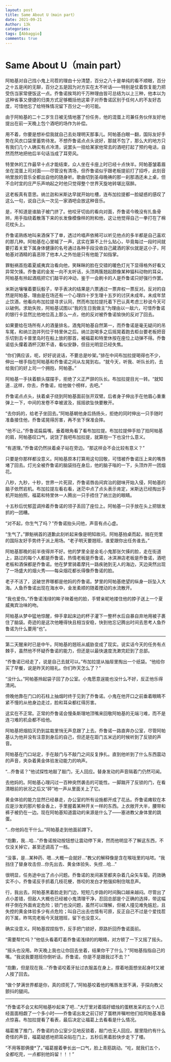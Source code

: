 ```yaml
---
layout: post
title: Same About U（main part）
date: 2021-09-21
Author: 13k
categories: 
tags: [Abbaggio]
comments: true
---
```

# Same About U（main part）

阿帕基对自己找小鬼上司茬的理由十分清楚，百分之八十是单纯的看不顺眼，百分之十五是闲的无聊，百分之五是因为对方实在太不听话——特别是仗着恢复能力把受伤当家常便饭这一点。乔鲁诺挨骂的千万种理由皆可总结为以上三种，他本以为这种省事又便捷的归类方式足够概括他这辈子对乔鲁诺区别于任何人的不友好态度，可惜他忘了给特殊情况留下百分之一的可能。

由于阿帕基的二十二岁生日被无情地塞了份任务，他的混蛋上司兼任务伙伴友好地提出在前一天晚上包个酒吧的场作为补偿。

用不着，你要是想补偿我就自己去处理明天那事儿。阿帕基白眼一翻，国际友好手势在风衣口袋里蓄势待发。不想乔鲁诺点点头说好，那就不包了，那么大的地方只有我们几个人确实有点冷清，说罢头一扭给某家他常去的酒吧打起了预约电话，自然而然地把他后半句话当成了耳旁风。

特里休的工作最早十点才能结束，众人坐在卡座上时已经十点快半。阿帕基皱着眉坐在混蛋上司对面——尽管没有清场，但乔鲁诺似乎跟老板提前打了招呼，此刻音响里放的音乐全都出自他的随身听。歌曲切到圣母晚祷的那一刹那酒还未上桌，但不合时宜的庄严乐声响起之时他只觉得整个世界天旋地转堪比宿醉。

这老板真有意思。纳兰迦和米斯达早就开始吐槽，连布加拉提都一脸疑惑的感叹了这么一句，说自己头一次见一家酒吧会放这种音乐。

是，不知道是谁脑子被门挤了。他咬牙切齿的看向对面，乔鲁诺今晚没有扎鱼骨辫，用手指绕着散落下来的长发像模像样的附和他，这让他觉得自己一拳打在了棉花枕头上。

乔鲁诺熟练地叫来酒保下了单，透过吟唱声依稀可以听见他点的多半都是自己喜欢的那几种。阿帕基在心里嘁了一声，这实在算不上什么贴心，毕竟每过一段时间就要打着关爱下属身体健康的名号通过各种手段没收自己藏酒的家伙就是这小子，阿帕基对酒精的喜恶除了他本人之外怕是只有他能了如指掌。

罪魁祸首抱着夏威夷宾治看向他，笑眯眯的脸在交错的暖色灯光下显得格外好看又异常欠揍。乔鲁诺的金发一向不太听话，头顶两簇翘起颇像某种猫科动物的耳朵，阿帕基有拎起酒瓶把它们敲平的冲动，鉴于一会刷卡的人是乔鲁诺只好强行作罢。

米斯达嚷嚷着要玩骰子，举手表决的结果是六票通过一票弃权一票反对。反对的自然是阿帕基，理由是在场还有一个心理四十岁生理十五岁的讨厌未成年。未成年禁止饮酒，他看向布加拉提寻求认同，然而布加拉提托着下巴认真考虑三秒说今天可以破例。求助失败，阿帕基试图以“我的生日我做主”为理由以一敌六，可惜乔鲁诺的银行卡显然比他地位高上那么一点，他的反对被乔鲁诺愉快的反对了回去。

如果要给在场所有人的酒量排名，酒鬼阿帕基自然第一，而乔鲁诺是毫无疑问的吊车尾，和纳兰迦并列位于特里休之后。纳兰迦喝多之后摇晃着跑去柜台要老板把音乐切到去卡普里岛时在船上放的那首，被福葛和特里休按在座位上动弹不得。乔鲁诺低头攥着酒杯沉默不语，看似安静，但目光明显已经失焦。

“你们俩应该，呃，好好说说话，不要总是吵架。”排在中间布加拉提喝得也不少，伸出一根手指在阿帕基和乔鲁诺之间从左晃到右。“就今天，听我、听队长的，去给我们的好上司一个拥抱，阿帕基。”

阿帕基一手扶着额头摆摆手，拒绝了义正严辞的队长。布加拉提目光一转。“就知道...这样，你去，乔鲁诺，给他做个榜样，去吧。”

乔鲁诺点点头，扶着桌子绕到阿帕基面前张开双臂。后者身子伸出手在他眉心重重弹上一下，中间的发卷不幸被波及，摇摇欲坠快要散开。

“去你妈的，给老子坐回去。”阿帕基朝他身后扬扬头，拒绝的同时伸出一只手随时准备接住他，乔鲁诺晃得厉害，再不坐下保准会摔。

“他不让。”乔鲁诺扁扁嘴，垂着眼角看了看布加拉提。布加拉提伸手拍了拍阿帕基的肩，阿帕基叹口气，说饶了我吧布加拉提，就算抱一下也没什么意义。

“有道理。”乔鲁诺仍然扶着桌子站在旁边。“那这样会不会比较有意义？”

只要是你那样都没意义。阿帕基原本打算用这句回敬，可惜被乔鲁诺压上来的嘴唇堵了回去。灯光全被乔鲁诺的脑袋挡在身后，他的脑子嗡的一下，头顶炸开一团烟花。

八秒，九秒，十秒，世界一片死寂，乔鲁诺唇齿间宾治的甜味开始入侵，阿帕基的脑子依然宕机。布加拉提左看右看，迷茫中点了点头表示肯定，米斯达已经掏出手机开始拍照，福葛和特里休一人腾出一只手捂住了纳兰迦的眼睛。

十五秒后忧郁蓝调拎着乔鲁诺的领子丢回了座位上。阿帕基一只手放在头上把银发抓的一团糟。

“对不起，你生气了吗？”乔鲁诺抬头问他，声音有点心虚。

“生气了。”罪魁祸首的道歉此刻听起来像是明知故问。阿帕基拍桌而起，揣在兜里的国际友好手势终于派上用场。“老子明天要翘班，谁爱跟你出任务谁去。”

阿帕基那晚的前半夜得并不好。他的梦里全是金毛小鬼那张欠揍的脸，走在街道上，路过的每个人都是乔鲁诺，热情老板是乔鲁诺，冰淇淋店老板是乔鲁诺，酒吧老板和酒保都是乔鲁诺。他在梦里骑着摩托一路疾驰到无人的海边，天边突然出现了一场盛大的烟火秀——每朵烟花都长得像乔鲁诺的脸。

老子不活了，这破世界哪都是他妈的乔鲁诺。梦里的阿帕基绝望的纵身一跃坠入大海。人鱼乔鲁诺出现在海水中，金发柔顺的随着搅动的水流散开。

“我也爱你。”乔鲁诺浅绿的眸子映着他的脸，手臂亲昵地搂住他的脖子送上一个夏威夷宾治味的吻。

阿帕基从梦中猛地惊醒，伸手拿起床边的杯子灌下一整杯水后自暴自弃地用被子裹住了脑袋。奇迹的是这次他睡得快且相当安稳，快到他忘记腾出时间去思考人鱼乔鲁诺为什么要用“也”。

------

第二天醒来时已是中午。阿帕基的翘班从威胁变成了现实。说实话今天的任务有点棘手，虽然他不怀疑乔鲁诺的能力，但还是以最快速度洗漱完赶到了总部。

“乔鲁诺已经走了，说是自己去就可以。”布加拉提从抽屉里掏出一个纸袋。“他给你买了早餐，说是昨天的赔礼。你们昨天怎么了？”

“没什么。”阿帕基拎起袋子回了办公室。小鬼愿意逞能也没什么不好，反正他乐得清闲。

傍晚他靠在门口的石柱上抽烟时终于见到了乔鲁诺。小鬼在他开口之前垂着眼睛不紧不慢的从他身边走过，脸和耳朵都红得厉害。

这实在不正常。正常的乔鲁诺会慢条斯理地顶嘴来回敬阿帕基的无端刁难，而不是连刁难的机会都不给他。

阿帕基把烟掐灭扔到盆栽里悄无声息跟了上去。乔鲁诺一路直奔办公室，尽管阿帕基认为他并没有注意到身后的自己，但还是在距门五米远的时候听到了反锁的声音。

阿帕基在门口站定，手在敲门与不敲门之间反复挣扎。直到他听到了什么东西震动的声音，夹杂着黄金体验发动能力的响声。

“...乔鲁诺？”他试探性地敲了敲门，无人回应。替身发动的声音隔着门仍然可闻。

去他妈的。阿帕基心理闪过一百种突然袭击的可能性。一脚踹开了反锁的门，在看清眼前的状况之后又“砰”地一声从里面关上了它。

黄金体验的能力显然已经暴走，办公室的所有设施都开成了花丛。乔鲁诺瘫软在本应是沙发的那片郁金香上，手里握着某种开关一样的东西。上衣敞开大半，腰带和裤子被扔在一边。现在阿帕基知道震动的来源是什么了——塞进教父身体里的跳蛋。

“...你他妈在干什么。”阿帕基走到他面前蹲下。

“抱歉，我...哈...”乔鲁诺按动按钮想让震动停下来，然而他明显不了解这东西，不仅没关掉它，甚至还调高了一档。

“没事，是...某种药、嗯...大概一会就好...”教父的解释像是含在喉咙里的咕哝。“我挡住了替身攻击但...你先出去、黄金体验失、失控...哈...”

很明显，任务途中出了点小问题。乔鲁诺的发间甚至都夹杂着几朵矢车菊。药效确实不小，乔鲁诺反手抓着几枝花梗，唇咬的发白才勉强抑制住喘息声。

行，我出去。阿帕基黑着脸走到门边，短短几步路的时间胸口越来越闷。尽管出了点小差错，但敌人大概也已经被小鬼清理干净，忍回总部是个正确的选择，带这幅样子倒在外面肯定危险；锁门也没问题，虽然可以理解，但被人撞见难免尴尬，且失控的黄金体验多少有点危险；叫自己出去也情有可原，反正自己不过是个爱找茬的下属，昨骂完老板今天就翘班，留下也没意义。

确实没意义。阿帕基捏捏指节，反手把门锁好，原路折回乔鲁诺面前。

“需要帮忙吗？”他低头看着盯着乔鲁诺浅绿的的眼睛，对方顿了一下又摇了摇头。

“摇头也没用。昨天晚上我也让你回去坐着，结果你干了什么？”阿帕基指指自己的嘴。“我说我要翘班你倒听话，乔鲁诺，你是不是跟我过不去？”

“抱歉，但是现在我...”乔鲁诺咬着牙扯过衣服盖在身上，撑着地面想坐起身时又被人按了回去。

“做个梦满世界都是你，真的烦死了。”阿帕基咬着他的嘴唇发泄不满，手探向教父颤抖的腿间。

------


“乔鲁诺不会又和阿帕基吵起来了吧...”大厅里对着插好蜡烛的蛋糕发呆的五个人已经面面相觑了一个多小时——乔鲁诺出发之前订好了蛋糕并嘱咐他们给阿帕基准备点惊喜。布加拉提看了看表，最后决定让福葛上去看看是什么情况。

福葛推了推门，乔鲁诺的办公室少见地反锁着，敲门也无人回应。屋里隐约有什么奇怪的声音，福葛疑惑地把耳朵贴在门上，五秒后黑着脸快步走下了楼。

“不用等那俩傻*了。”福葛握着拳长出一口气，脸上青筋跳动。“吃，就我们五个，全都吃完，一点都别他妈留！！！”









